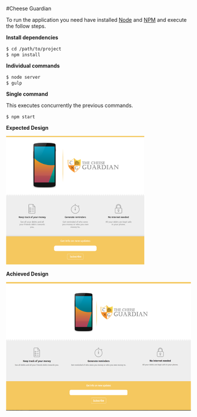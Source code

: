 #Cheese Guardian


To run the application you need have installed [Node](https://nodejs.org/en/) and [NPM](https://www.npmjs.com/) and execute the follow steps.

**Install dependencies**

```
$ cd /path/to/project
$ npm install
```

**Individual commands**

```
$ node server
$ gulp

```
**Single command**

This executes concurrently the previous commands.

```
$ npm start
```

**Expected Design**

<img src = "https://raw.githubusercontent.com/mfuentesg/cheese-guardian/master/public/img/tcg_basic_landing.png" alt = "Expected Design" height = "350">

**Achieved Design**

<img src = "https://raw.githubusercontent.com/mfuentesg/cheese-guardian/master/public/img/achieved-design.png" alt = "Achieved Design" height = "350">
